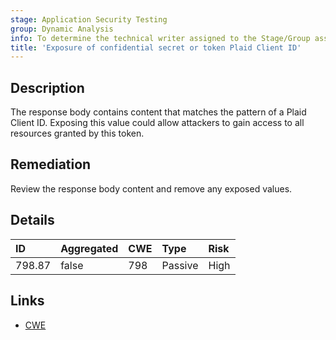 ```yaml
---
stage: Application Security Testing
group: Dynamic Analysis
info: To determine the technical writer assigned to the Stage/Group associated with this page, see https://handbook.gitlab.com/handbook/product/ux/technical-writing/#assignments
title: 'Exposure of confidential secret or token Plaid Client ID'
---
```


## Description

The response body contains content that matches the pattern of a Plaid Client ID.
Exposing this value could allow attackers to gain access to all resources granted by this token.

## Remediation

Review the response body content and remove any exposed values.

## Details

| ID | Aggregated | CWE | Type | Risk |
|:---|:-----------|:----|:-----|:-----|
| 798.87 | false | 798 | Passive | High |

## Links

- [CWE](https://cwe.mitre.org/data/definitions/798.html)
